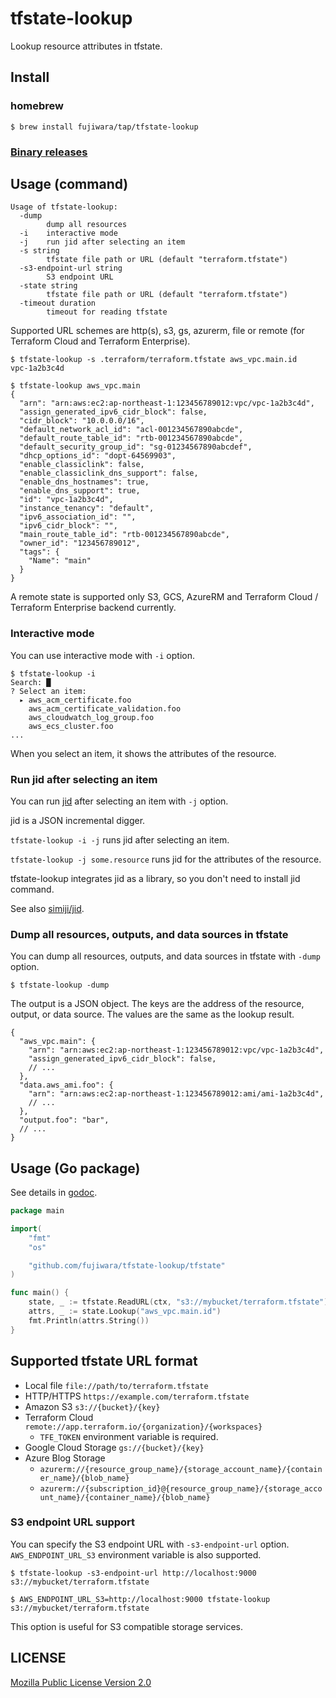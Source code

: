 # tfstate-lookup

Lookup resource attributes in tfstate.

## Install

### homebrew

```
$ brew install fujiwara/tap/tfstate-lookup
```

### [Binary releases](https://github.com/fujiwara/tfstate-lookup/releases)

## Usage (command)

```
Usage of tfstate-lookup:
  -dump
        dump all resources
  -i    interactive mode
  -j    run jid after selecting an item
  -s string
        tfstate file path or URL (default "terraform.tfstate")
  -s3-endpoint-url string
        S3 endpoint URL
  -state string
        tfstate file path or URL (default "terraform.tfstate")
  -timeout duration
        timeout for reading tfstate
```

Supported URL schemes are http(s), s3, gs, azurerm, file or remote (for Terraform Cloud and Terraform Enterprise).

```console
$ tfstate-lookup -s .terraform/terraform.tfstate aws_vpc.main.id
vpc-1a2b3c4d

$ tfstate-lookup aws_vpc.main
{
  "arn": "arn:aws:ec2:ap-northeast-1:123456789012:vpc/vpc-1a2b3c4d",
  "assign_generated_ipv6_cidr_block": false,
  "cidr_block": "10.0.0.0/16",
  "default_network_acl_id": "acl-001234567890abcde",
  "default_route_table_id": "rtb-001234567890abcde",
  "default_security_group_id": "sg-01234567890abcdef",
  "dhcp_options_id": "dopt-64569903",
  "enable_classiclink": false,
  "enable_classiclink_dns_support": false,
  "enable_dns_hostnames": true,
  "enable_dns_support": true,
  "id": "vpc-1a2b3c4d",
  "instance_tenancy": "default",
  "ipv6_association_id": "",
  "ipv6_cidr_block": "",
  "main_route_table_id": "rtb-001234567890abcde",
  "owner_id": "123456789012",
  "tags": {
    "Name": "main"
  }
}
```

A remote state is supported only S3, GCS, AzureRM and Terraform Cloud / Terraform Enterprise backend currently.

### Interactive mode

You can use interactive mode with `-i` option.

```console
$ tfstate-lookup -i
Search: █
? Select an item: 
  ▸ aws_acm_certificate.foo
    aws_acm_certificate_validation.foo
    aws_cloudwatch_log_group.foo
    aws_ecs_cluster.foo
...
```

When you select an item, it shows the attributes of the resource.

### Run jid after selecting an item

You can run [jid](https://github.com/simeji/jid) after selecting an item with `-j` option.

jid is a JSON incremental digger.

`tfstate-lookup -i -j` runs jid after selecting an item.

`tfstate-lookup -j some.resource` runs jid for the attributes of the resource.

tfstate-lookup integrates jid as a library, so you don't need to install jid command.

See also [simiji/jid](https://github.com/simeji/jid).

### Dump all resources, outputs, and data sources in tfstate

You can dump all resources, outputs, and data sources in tfstate with `-dump` option.

```console
$ tfstate-lookup -dump
```

The output is a JSON object. The keys are the address of the resource, output, or data source. The values are the same as the lookup result.

```jsonnet
{
  "aws_vpc.main": {
    "arn": "arn:aws:ec2:ap-northeast-1:123456789012:vpc/vpc-1a2b3c4d",
    "assign_generated_ipv6_cidr_block": false,
    // ...
  },
  "data.aws_ami.foo": {
    "arn": "arn:aws:ec2:ap-northeast-1:123456789012:ami/ami-1a2b3c4d",
    // ...
  },
  "output.foo": "bar",
  // ...
}
```

## Usage (Go package)

See details in [godoc](https://pkg.go.dev/github.com/fujiwara/tfstate-lookup/tfstate).

```go
package main

import(
    "fmt"
    "os"

    "github.com/fujiwara/tfstate-lookup/tfstate"
)

func main() {
    state, _ := tfstate.ReadURL(ctx, "s3://mybucket/terraform.tfstate")
    attrs, _ := state.Lookup("aws_vpc.main.id")
    fmt.Println(attrs.String())
}
```


## Supported tfstate URL format

- Local file `file://path/to/terraform.tfstate`
- HTTP/HTTPS `https://example.com/terraform.tfstate`
- Amazon S3 `s3://{bucket}/{key}`
- Terraform Cloud `remote://app.terraform.io/{organization}/{workspaces}`
  - `TFE_TOKEN` environment variable is required.
- Google Cloud Storage `gs://{bucket}/{key}`
- Azure Blog Storage
  - `azurerm://{resource_group_name}/{storage_account_name}/{container_name}/{blob_name}`
  - `azurerm://{subscription_id}@{resource_group_name}/{storage_account_name}/{container_name}/{blob_name}`

### S3 endpoint URL support

You can specify the S3 endpoint URL with `-s3-endpoint-url` option. `AWS_ENDPOINT_URL_S3` environment variable is also supported.

```console
$ tfstate-lookup -s3-endpoint-url http://localhost:9000 s3://mybucket/terraform.tfstate

$ AWS_ENDPOINT_URL_S3=http://localhost:9000 tfstate-lookup s3://mybucket/terraform.tfstate
```

This option is useful for S3 compatible storage services.

## LICENSE

[Mozilla Public License Version 2.0](LICENSE)
